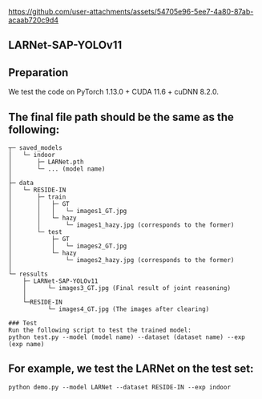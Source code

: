 


https://github.com/user-attachments/assets/54705e96-5ee7-4a80-87ab-acaab720c9d4




## LARNet-SAP-YOLOv11

## Preparation

We test the code on PyTorch 1.13.0 + CUDA 11.6 + cuDNN 8.2.0.

## The final file path should be the same as the following:
```
┬─ saved_models
│   └─ indoor
│       ├─ LARNet.pth
│       └─ ... (model name)
│   
├─ data
│   └─ RESIDE-IN
│       ├─ train
│       │   ├─ GT
│       │   │   └─ images1_GT.jpg
│       │   └─ hazy
│       │       └─ images1_hazy.jpg (corresponds to the former)
│       └─ test
│           ├─ GT
│           │   └─ images2_GT.jpg
│           └─ hazy
│               └─ images2_hazy.jpg (corresponds to the former)
│
└─ ressults
    ├─ LARNet-SAP-YOLOv11
    │      └─ images3_GT.jpg (Final result of joint reasoning)
    │
    └─RESIDE-IN
           └─ images4_GT.jpg (The images after clearing)
```

            
```
### Test
Run the following script to test the trained model:
python test.py --model (model name) --dataset (dataset name) --exp (exp name)
```

## For example, we test the LARNet on the test set:
```
python demo.py --model LARNet --dataset RESIDE-IN --exp indoor
```

